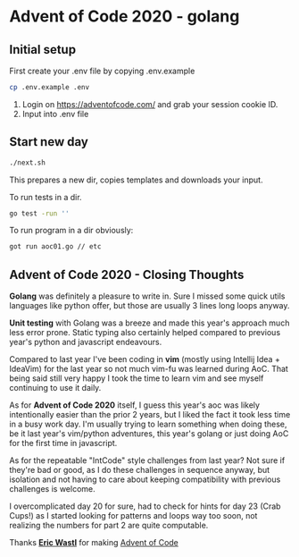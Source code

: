 # Advent of Code 2020 - golang

## Initial setup

First create your .env file by copying .env.example

```bash
cp .env.example .env
```

1. Login on https://adventofcode.com/ and grab your session cookie ID.
2. Input into .env file


## Start new day

```bash
./next.sh
```

This prepares a new dir, copies templates and downloads your input.

To run tests in a dir.

```bash
go test -run ''
```

To run program in a dir obviously:

```bash
got run aoc01.go // etc
```


## Advent of Code 2020 - Closing Thoughts

**Golang** was definitely a pleasure to write in. Sure I missed some quick utils languages like python offer,
but those are usually 3 lines long loops anyway.

**Unit testing** with Golang was a breeze and made this year's approach much less error prone.
Static typing also certainly helped compared to previous year's python and javascript endeavours.

Compared to last year I've been coding in **vim** (mostly using Intellij Idea + IdeaVim) for the last year so not much 
vim-fu was learned during AoC. That being said still very happy I took the time to learn vim and see myself continuing 
to use it daily.

As for **Advent of Code 2020** itself, I guess this year's aoc was likely intentionally easier than the prior 2 years, 
but I liked the fact it took less time in a busy work day. I'm usually trying to learn something when doing these,
be it last year's vim/python adventures, this year's golang or just doing AoC for the first time in javascript.

As for the repeatable "IntCode" style challenges from last year? Not sure if they're bad or good, as I do 
these challenges in sequence anyway, but isolation and not having to care about keeping compatibility with previous 
challenges is welcome.

I overcomplicated day 20 for sure, had to check for hints for day 23 (Crab Cups!) as I started looking for patterns
and loops way too soon, not realizing the numbers for part 2 are quite computable.

Thanks **[Eric Wastl](http://was.tl/)** for making [Advent of Code](https://adventofcode.com/2020/)
